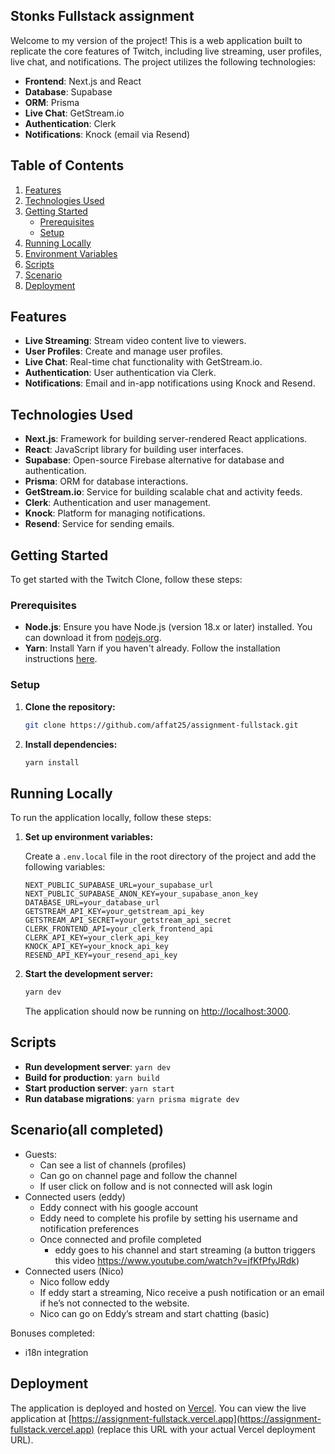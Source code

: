 ## Stonks Fullstack assignment

Welcome to my version of the project! This is a web application built to replicate the core features of Twitch, including live streaming, user profiles, live chat, and notifications. The project utilizes the following technologies:

- **Frontend**: Next.js and React
- **Database**: Supabase
- **ORM**: Prisma
- **Live Chat**: GetStream.io
- **Authentication**: Clerk
- **Notifications**: Knock (email via Resend)
  
## Table of Contents

1. [Features](#features)
2. [Technologies Used](#technologies-used)
3. [Getting Started](#getting-started)
   - [Prerequisites](#prerequisites)
   - [Setup](#setup)
4. [Running Locally](#running-locally)
5. [Environment Variables](#environment-variables)
6. [Scripts](#scripts)
7. [Scenario](#scenario)
8. [Deployment](#deployment)

## Features

- **Live Streaming**: Stream video content live to viewers.
- **User Profiles**: Create and manage user profiles.
- **Live Chat**: Real-time chat functionality with GetStream.io.
- **Authentication**: User authentication via Clerk.
- **Notifications**: Email and in-app notifications using Knock and Resend.

## Technologies Used

- **Next.js**: Framework for building server-rendered React applications.
- **React**: JavaScript library for building user interfaces.
- **Supabase**: Open-source Firebase alternative for database and authentication.
- **Prisma**: ORM for database interactions.
- **GetStream.io**: Service for building scalable chat and activity feeds.
- **Clerk**: Authentication and user management.
- **Knock**: Platform for managing notifications.
- **Resend**: Service for sending emails.

## Getting Started

To get started with the Twitch Clone, follow these steps:

### Prerequisites

- **Node.js**: Ensure you have Node.js (version 18.x or later) installed. You can download it from [nodejs.org](https://nodejs.org/).
- **Yarn**: Install Yarn if you haven't already. Follow the installation instructions [here](https://classic.yarnpkg.com/en/docs/install).

### Setup

1. **Clone the repository:**

    ```bash
    git clone https://github.com/affat25/assignment-fullstack.git
    ```

2. **Install dependencies:**

    ```bash
    yarn install
    ```

## Running Locally

To run the application locally, follow these steps:

1. **Set up environment variables:**

    Create a `.env.local` file in the root directory of the project and add the following variables:

    ```env
    NEXT_PUBLIC_SUPABASE_URL=your_supabase_url
    NEXT_PUBLIC_SUPABASE_ANON_KEY=your_supabase_anon_key
    DATABASE_URL=your_database_url
    GETSTREAM_API_KEY=your_getstream_api_key
    GETSTREAM_API_SECRET=your_getstream_api_secret
    CLERK_FRONTEND_API=your_clerk_frontend_api
    CLERK_API_KEY=your_clerk_api_key
    KNOCK_API_KEY=your_knock_api_key
    RESEND_API_KEY=your_resend_api_key
    ```

2. **Start the development server:**

    ```bash
    yarn dev
    ```

    The application should now be running on [http://localhost:3000](http://localhost:3000).

## Scripts

- **Run development server**: `yarn dev`
- **Build for production**: `yarn build`
- **Start production server**: `yarn start`
- **Run database migrations**: `yarn prisma migrate dev`

## Scenario(all completed)

- Guests:
  - Can see a list of channels (profiles)
  - Can go on channel page and follow the channel
  - If user click on follow and is not connected will ask login
- Connected users (eddy)
  - Eddy connect with his google account
  - Eddy need to complete his profile by setting his username and notification preferences
  - Once connected and profile completed
    - eddy goes to his channel and start streaming (a button triggers this video https://www.youtube.com/watch?v=jfKfPfyJRdk)
- Connected users (Nico)
  - Nico follow eddy
  - If eddy start a streaming, Nico receive a push notification or an email if he’s not connected to the website.
  - Nico can go on Eddy’s stream and start chatting (basic)

Bonuses completed:

- i18n integration

## Deployment

The application is deployed and hosted on [Vercel](https://vercel.com). You can view the live application at [https://assignment-fullstack.vercel.app](https://assignment-fullstack.vercel.app) (replace this URL with your actual Vercel deployment URL).
